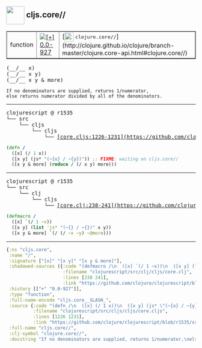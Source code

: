 ## <img width="48px" valign="middle" src="http://i.imgur.com/Hi20huC.png"> cljs.core//

 <table border="1">
<tr>
<td>function</td>
<td><a href="https://github.com/cljsinfo/api-refs/tree/0.0-927"><img valign="middle" alt="[+] 0.0-927" src="https://img.shields.io/badge/+-0.0--927-lightgrey.svg"></a> </td>
<td>
[<img height="24px" valign="middle" src="http://i.imgur.com/1GjPKvB.png"> <samp>clojure.core//</samp>](http://clojure.github.io/clojure/branch-master/clojure.core-api.html#clojure.core//)
</td>
</tr>
</table>

 <samp>
(__/__ x)<br>
(__/__ x y)<br>
(__/__ x y & more)<br>
</samp>

```
If no denominators are supplied, returns 1/numerator,
else returns numerator divided by all of the denominators.
```

---

 <pre>
clojurescript @ r1535
└── src
    └── cljs
        └── cljs
            └── <ins>[core.cljs:1226-1231](https://github.com/clojure/clojurescript/blob/r1535/src/cljs/cljs/core.cljs#L1226-L1231)</ins>
</pre>

```clj
(defn /
  ([x] (/ 1 x))
  ([x y] (js* "(~{x} / ~{y})")) ;; FIXME: waiting on cljs.core//
  ([x y & more] (reduce / (/ x y) more)))
```


---

 <pre>
clojurescript @ r1535
└── src
    └── clj
        └── cljs
            └── <ins>[core.clj:238-241](https://github.com/clojure/clojurescript/blob/r1535/src/clj/cljs/core.clj#L238-L241)</ins>
</pre>

```clj
(defmacro /
  ([x] `(/ 1 ~x))
  ([x y] (list 'js* "(~{} / ~{})" x y))
  ([x y & more] `(/ (/ ~x ~y) ~@more)))
```

---

```clj
{:ns "cljs.core",
 :name "/",
 :signature ["[x]" "[x y]" "[x y & more]"],
 :shadowed-sources ({:code "(defmacro /\n  ([x] `(/ 1 ~x))\n  ([x y] (list 'js* \"(~{} / ~{})\" x y))\n  ([x y & more] `(/ (/ ~x ~y) ~@more)))",
                     :filename "clojurescript/src/clj/cljs/core.clj",
                     :lines [238 241],
                     :link "https://github.com/clojure/clojurescript/blob/r1535/src/clj/cljs/core.clj#L238-L241"}),
 :history [["+" "0.0-927"]],
 :type "function",
 :full-name-encode "cljs.core__SLASH_",
 :source {:code "(defn /\n  ([x] (/ 1 x))\n  ([x y] (js* \"(~{x} / ~{y})\")) ;; FIXME: waiting on cljs.core//\n  ([x y & more] (reduce / (/ x y) more)))",
          :filename "clojurescript/src/cljs/cljs/core.cljs",
          :lines [1226 1231],
          :link "https://github.com/clojure/clojurescript/blob/r1535/src/cljs/cljs/core.cljs#L1226-L1231"},
 :full-name "cljs.core//",
 :clj-symbol "clojure.core//",
 :docstring "If no denominators are supplied, returns 1/numerator,\nelse returns numerator divided by all of the denominators."}

```
